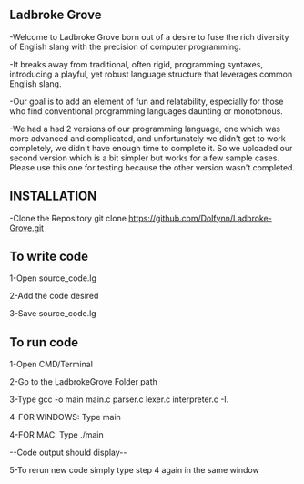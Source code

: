 Ladbroke Grove
-
-Welcome to Ladbroke Grove born out of a desire to fuse the rich diversity of English slang with the precision of computer programming.

-It breaks away from traditional, often rigid, programming syntaxes, introducing a playful, yet robust language structure that leverages common English slang.

-Our goal is to add an element of fun and relatability, especially for those who find conventional programming languages daunting or monotonous.

-We had a had 2 versions of our programming language, one which was more advanced and complicated, and unfortunately we didn't get to work completely, we didn't have enough time to complete it. So we uploaded our second version which is a bit simpler but works for a few sample cases. Please use this one for testing because the other version wasn't completed.

INSTALLATION
-
-Clone the Repository
  git clone https://github.com/Dolfynn/Ladbroke-Grove.git


To write code
-
1-Open source_code.lg

2-Add the code desired

3-Save source_code.lg

To run code
-
1-Open CMD/Terminal

2-Go to the LadbrokeGrove Folder path

3-Type gcc -o main main.c parser.c lexer.c interpreter.c -I.

4-FOR WINDOWS: Type main

4-FOR MAC: Type ./main

--Code output should display--

5-To rerun new code simply type step 4 again in the same window

